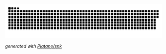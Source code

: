 <picture>
  <source media="(prefers-color-scheme: dark)" srcset="https://raw.githubusercontent.com/jakub-pomykala/jakub-pomykala/output/github-contribution-grid-snake-dark.svg">
  <source media="(prefers-color-scheme: light)" srcset="https://raw.githubusercontent.com/jakub-pomykala/jakub-pomykala/output/github-contribution-grid-snake.svg">
  <img alt="github contribution grid snake animation" src="https://raw.githubusercontent.com/jakub-pomykala/jakub-pomykala/output/github-contribution-grid-snake.svg">
</picture>

_generated with [Platane/snk](https://github.com/Platane/snk)_
